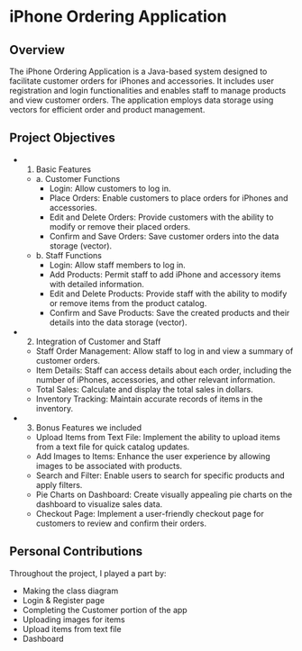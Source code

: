 # iPhone Ordering Application

## Overview

The iPhone Ordering Application is a Java-based system designed to facilitate customer orders for iPhones and accessories. It includes user registration and login functionalities and enables staff to manage products and view customer orders. The application employs data storage using vectors for efficient order and product management.

## Project Objectives

- 1. Basic Features
  - a. Customer Functions
    - Login: Allow customers to log in.
    - Place Orders: Enable customers to place orders for iPhones and accessories.
    - Edit and Delete Orders: Provide customers with the ability to modify or remove their placed orders.
    - Confirm and Save Orders: Save customer orders into the data storage (vector).
  - b. Staff Functions
    - Login: Allow staff members to log in.
    - Add Products: Permit staff to add iPhone and accessory items with detailed information.
    - Edit and Delete Products: Provide staff with the ability to modify or remove items from the product catalog.
    - Confirm and Save Products: Save the created products and their details into the data storage (vector).
- 2. Integration of Customer and Staff
  - Staff Order Management: Allow staff to log in and view a summary of customer orders.
  - Item Details: Staff can access details about each order, including the number of iPhones, accessories, and other relevant information.
  - Total Sales: Calculate and display the total sales in dollars.
  - Inventory Tracking: Maintain accurate records of items in the inventory.
- 3. Bonus Features we included
  - Upload Items from Text File: Implement the ability to upload items from a text file for quick catalog updates.
  - Add Images to Items: Enhance the user experience by allowing images to be associated with products.
  - Search and Filter: Enable users to search for specific products and apply filters.
  - Pie Charts on Dashboard: Create visually appealing pie charts on the dashboard to visualize sales data.
  - Checkout Page: Implement a user-friendly checkout page for customers to review and confirm their orders.
  
## Personal Contributions

Throughout the project, I played a part by:

- Making the class diagram
- Login & Register page
- Completing the Customer portion of the app
- Uploading images for items
- Upload items from text file
- Dashboard
